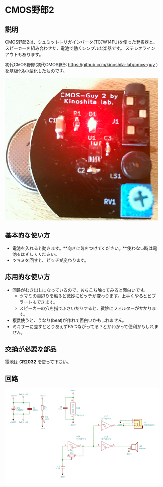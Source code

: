 # CMOS野郎2
## 説明
CMOS野郎2は、シュミットトリガインバータ(TC7W14FU)を使った発振器と、スピーカーを組み合わせた、電池で動くシンプルな楽器です。
ステレオラインアウトもあります。

初代CMOS野郎(初代CMOS野郎
https://github.com/kinoshita-lab/cmos-guy )を基板化&小型化したものです。

![CMOS野郎2](./image.JPG)


## 基本的な使い方
- 電池を入れると動きます。**向きに気をつけてください。**使わない時は電池をはずしてください。
- ツマミを回すと、ピッチが変わります。

## 応用的な使い方
- 回路がむき出しになっているので、あちこち触ってみると面白いです。
    - ツマミの裏辺りを触ると微妙にピッチが変わります。上手くやるとビブラートもできます。
    - スピーカーの穴を指でふさいだりすると、微妙にフィルターがかかります。
- 複数使うと、うなり(beat)が作れて面白いかもしれません。
- ミキサーに差すととりあえずPAつながってる？とかわかって便利かもしれません。

## 交換が必要な部品
電池は **CR2032** を使って下さい。

## 回路
![CMOS野郎2の回路図](./schematic.png)
